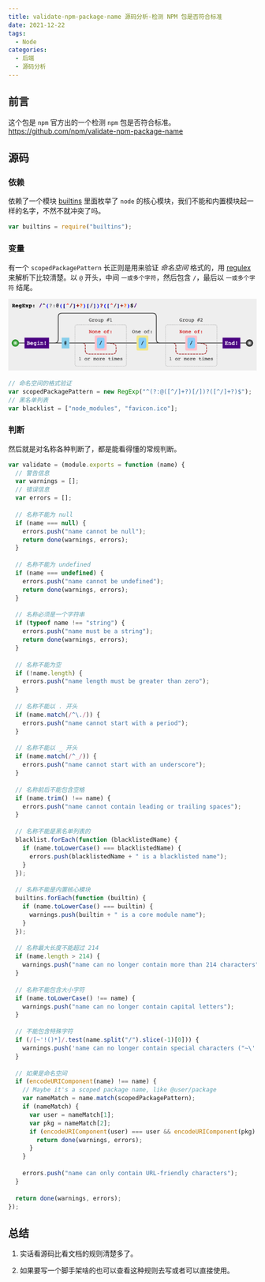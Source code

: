```yaml
---
title: validate-npm-package-name 源码分析-检测 NPM 包是否符合标准
date: 2021-12-22
tags:
  - Node
categories:
  - 后端
  - 源码分析
---
```


## 前言

这个包是 `npm` 官方出的一个检测 `npm` 包是否符合标准。<https://github.com/npm/validate-npm-package-name>

## 源码

### 依赖

依赖了一个模块 [builtins](https://github.com/juliangruber/builtins/blob/master/index.js) 里面枚举了 `node` 的核心模块，我们不能和内置模块起一样的名字，不然不就冲突了吗。

```js
var builtins = require("builtins");
```

### 变量

有一个 `scopedPackagePattern` 长正则是用来验证 _命名空间_ 格式的，用 [regulex](https://jex.im/regulex) 来解析下比较清楚。以 `@` 开头，中间 `一或多个字符`，然后包含 `/`，最后以 `一或多个字符` 结尾。

![1.png](https://raw.githubusercontent.com/haiweilian/tinylib-analysis/main/009.validate-npm-package-name/.docs/images/1.png)

```js
// 命名空间的格式验证
var scopedPackagePattern = new RegExp("^(?:@([^/]+?)[/])?([^/]+?)$");
// 黑名单列表
var blacklist = ["node_modules", "favicon.ico"];
```

### 判断

然后就是对名称各种判断了，都是能看得懂的常规判断。

```js
var validate = (module.exports = function (name) {
  // 警告信息
  var warnings = [];
  // 错误信息
  var errors = [];

  // 名称不能为 null
  if (name === null) {
    errors.push("name cannot be null");
    return done(warnings, errors);
  }

  // 名称不能为 undefined
  if (name === undefined) {
    errors.push("name cannot be undefined");
    return done(warnings, errors);
  }

  // 名称必须是一个字符串
  if (typeof name !== "string") {
    errors.push("name must be a string");
    return done(warnings, errors);
  }

  // 名称不能为空
  if (!name.length) {
    errors.push("name length must be greater than zero");
  }

  // 名称不能以 . 开头
  if (name.match(/^\./)) {
    errors.push("name cannot start with a period");
  }

  // 名称不能以 _ 开头
  if (name.match(/^_/)) {
    errors.push("name cannot start with an underscore");
  }

  // 名称前后不能包含空格
  if (name.trim() !== name) {
    errors.push("name cannot contain leading or trailing spaces");
  }

  // 名称不能是黑名单列表的
  blacklist.forEach(function (blacklistedName) {
    if (name.toLowerCase() === blacklistedName) {
      errors.push(blacklistedName + " is a blacklisted name");
    }
  });

  // 名称不能是内置核心模块
  builtins.forEach(function (builtin) {
    if (name.toLowerCase() === builtin) {
      warnings.push(builtin + " is a core module name");
    }
  });

  // 名称最大长度不能超过 214
  if (name.length > 214) {
    warnings.push("name can no longer contain more than 214 characters");
  }

  // 名称不能包含大小字符
  if (name.toLowerCase() !== name) {
    warnings.push("name can no longer contain capital letters");
  }

  // 不能包含特殊字符
  if (/[~'!()*]/.test(name.split("/").slice(-1)[0])) {
    warnings.push('name can no longer contain special characters ("~\'!()*")');
  }

  // 如果是命名空间
  if (encodeURIComponent(name) !== name) {
    // Maybe it's a scoped package name, like @user/package
    var nameMatch = name.match(scopedPackagePattern);
    if (nameMatch) {
      var user = nameMatch[1];
      var pkg = nameMatch[2];
      if (encodeURIComponent(user) === user && encodeURIComponent(pkg) === pkg) {
        return done(warnings, errors);
      }
    }

    errors.push("name can only contain URL-friendly characters");
  }

  return done(warnings, errors);
});
```

## 总结

1. 实话看源码比看文档的规则清楚多了。

2. 如果要写一个脚手架啥的也可以查看这种规则去写或者可以直接使用。
